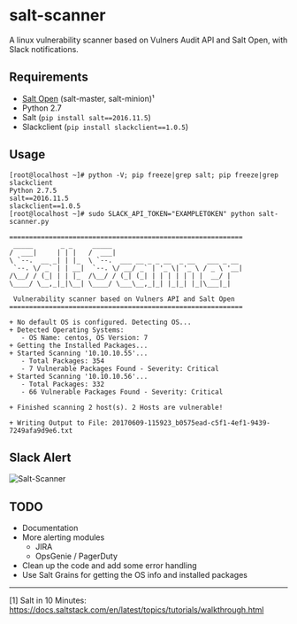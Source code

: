 # salt-scanner
A linux vulnerability scanner based on Vulners Audit API and Salt Open, with Slack notifications.

## Requirements
* [Salt Open](https://saltstack.com/salt-open-source/) (salt-master, salt-minion)¹
* Python 2.7
* Salt (```pip install salt==2016.11.5```)
* Slackclient (```pip install slackclient==1.0.5```)

## Usage
```
[root@localhost ~]# python -V; pip freeze|grep salt; pip freeze|grep slackclient
Python 2.7.5
salt==2016.11.5
slackclient==1.0.5
[root@localhost ~]# sudo SLACK_API_TOKEN="EXAMPLETOKEN" python salt-scanner.py

===========================================================
 _____       _ _     _____
/  ___|     | | |   /  ___|
\ `--.  __ _| | |_  \ `--.  ___ __ _ _ __  _ __   ___ _ __
 `--. \/ _` | | __|  `--. \/ __/ _` | '_ \| '_ \ / _ \ '__|
/\__/ / (_| | | |_  /\__/ / (_| (_| | | | | | | |  __/ |
\____/ \__,_|_|\__| \____/ \___\__,_|_| |_|_| |_|\___|_|

 Vulnerability scanner based on Vulners API and Salt Open
===========================================================

+ No default OS is configured. Detecting OS...
+ Detected Operating Systems:
   - OS Name: centos, OS Version: 7
+ Getting the Installed Packages...
+ Started Scanning '10.10.10.55'...
   - Total Packages: 354
   - 7 Vulnerable Packages Found - Severity: Critical
+ Started Scanning '10.10.10.56'...
   - Total Packages: 332
   - 66 Vulnerable Packages Found - Severity: Critical

+ Finished scanning 2 host(s). 2 Hosts are vulnerable!

+ Writing Output to File: 20170609-115923_b0575ead-c5f1-4ef1-9439-7249afa9d9e6.txt
```
## Slack Alert
![Salt-Scanner](https://github.com/0x4D31/salt-scanner/blob/master/docs/slack-alert_full.jpg)

## TODO
+ Documentation
+ More alerting modules
   - JIRA
   - OpsGenie / PagerDuty
+ Clean up the code and add some error handling
+ Use Salt Grains for getting the OS info and installed packages

---

[1] Salt in 10 Minutes: https://docs.saltstack.com/en/latest/topics/tutorials/walkthrough.html
